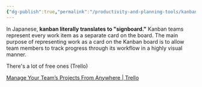 ```yaml
---
{"dg-publish":true,"permalink":"/productivity-and-planning-tools/kanban/"}
---
```



In Japanese, **kanban literally translates to "signboard."** Kanban teams represent every work item as a separate card on the board. The main purpose of representing work as a card on the Kanban board is to allow team members to track progress through its workflow in a highly visual manner.

There's a lot of free ones (Trello)

[Manage Your Team’s Projects From Anywhere | Trello](https://trello.com/)

